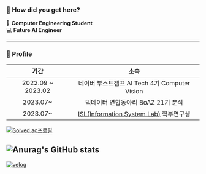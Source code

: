 ### 👋 How did you get here? 
🚞 **Computer Engineering Student** \
💻 **Future AI Engineer**

---

### 📝 Profile
|기간|소속|
|:----:|:----:|
|2022.09 ~ 2023.02|네이버 부스트캠프 AI Tech 4기 Computer Vision|
|2023.07~|빅데이터 연합동아리 BoAZ 21기 분석|
|2023.07~|[ISL(Information System Lab)](https://albertno.hongik.ac.kr/) 학부연구생|


[![Solved.ac프로필](http://mazassumnida.wtf/api/generate_badge?boj=quasar0529)](https://solved.ac/quasar0529)


![Anurag's GitHub stats](https://github-readme-stats.vercel.app/api?username=quasar529&show_icons=true)
---
<a href="https://velog.io/@quasar529">![velog](https://img.shields.io/badge/velog-ffffff?style=for-the-badge&logo=velog&logoColor=brightgreen)</a>
